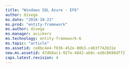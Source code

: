 ```yaml
---
title: "Windows SQL Azure - EF6"
author: divega
ms.date: "2016-10-23"
ms.prod: "entity-framework"
ms.author: divega
ms.manager: avickers
ms.technology: entity-framework-6
ms.topic: "article"
ms.assetid: ce0bc4e4-f036-452e-80b3-c483f742631e
new.ms.assetid: 47d68ac1-927e-4842-ab8c-ed8c8698dff2
caps.latest.revision: 4
---
```

